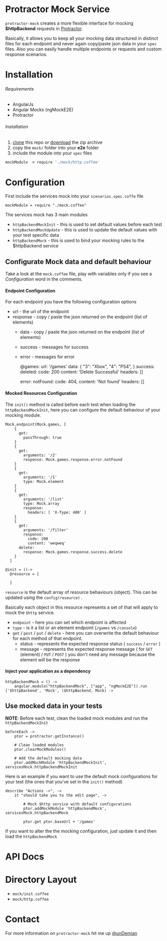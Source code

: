 # Protractor Mock Service 

`protractor-mock` creates a more flexible interface for mocking **$httpBackend** requests in [Protractor](https://github.com/angular/protractor).

Basically, it allows you to keep all your mocking data structured in distinct files for each endpoint and never again copy/paste json data in your `spec` files. Also you can easily handle multiple endpoints or requests and custom response scenarios.

# Installation

###### Requirements
* AngularJs
* Angular Mocks (ngMockE2E)
* Protractor


###### Installation
1. [clone](https://github.com/unDemian/protractor-mock.git) this repo or [download](https://github.com/unDemian/protractor-mock/archive/master.zip) the zip archive
2. copy the `mock/` folder into your **e2e** folder 
3. include the module into your `spec` files 
    

```coffeescript
mockModule  = require './mock/http.coffee'
```

# Configuration

First include the services mock into your `scenarios.spec.coffe` file

    mockModule = require "./mock.coffee"

The services mock has 3 main modules

- `httpBackendMockInit` - this is used to set default values before each test
- `httpBackendMockUpdate` - this is used to update the default values with your test specific data
- `httpBackendMock` - this is used to bind your mocking rules to the $httpBackend service

Configurate Mock data and default behaviour
----
Take a look at the `mock.coffee` file, play with variables only if you see a *Configuration* word in the comments.

#### Endpoint Configuration
For each endpoint you have the following configuration options
- url - the url of the endpoint
- response - copy / paste the json returned on the endpoint (list of elements)
  - data - copy / paste the json returned on the endpoint (list of elements)
  - success - messages for success
  - error - messages for error

    @games:
      url: '/games'
      data: {
        "3": "Xbox",
        "4": "PS4",
      }
      success:
        deleted:
          code: 200
          content: 'Delete Successful'
          headers: []

      error:
        notFound:
          code: 404,
          content: 'Not found'
          headers: []


#### Mocked Resources Configuration
The `init()` method is called before each test when loading the `httpBackendMockInit`, here you can configure the default behaviour of your mocking module.

    Mock.endpoint(Mock.games, [
        {
          get:
            passThrough: true
        }
        {
          get:
            arguments: '/2'
            response: Mock.games.response.error.notFound
        }
        {
          get:
            arguments: '/1'
            type: Mock.element
        }
        {
          get:
            arguments: '/list'
            type: Mock.array
            response:
              headers: [ 'X-Type: 400' ]
        }
        {
          get:
            arguments: '/filter'
            response:
              code: 200
              content: 'weqweq'
          delete:
            response: Mock.games.response.success.delete
        }
      ]

    @init = ()->
      @resource = [

      ]

`resource` is the default array of resource behaviours (object). This can be updated using the `config(resource)` . 

Basically each object in this resource represents a set of that will apply to mock the `$http` service.
- `endpoint` - here you can set which endpoint is affected
- `type` - is it a list or an element endpoint (`/games` vs `/console`)
- `get` / `post` / `put` / `delete` - here you can overwrite the default behaviour for each method of that endpoint.
    - status - represents the expected response status ( `success` / `error` )
    - message - represents the expected response message ( for `GET` (element) / `PUT` / `POST` ) you don't need any message because the element will be the response

#### Inject your application as a dependency
    httpBackendMock = () ->
        angular.module("httpBackendMock", ["app", "ngMockE2E"]).run ['$httpBackend', 'Mock', ($httpBackend, Mock) ->

Use mocked data in your tests
----
**NOTE**: Before each test, clean the loaded mock modules and run the `httpBackendMockInit`

    beforeEach ->
        ptor = protractor.getInstance()
        
        # Clean loaded modules
        ptor.clearMockModules()
        
        # Add the default mocking data
        ptor.addMockModule 'httpBackendMockInit', servicesMock.httpBackendMockInit 

Here is an example if you want to use the default mock configurations for your test (the ones that you've set in the `init()` method)

    describe "Actions ->", ->
        it "should take you to the edit page", ->

            # Mock $http service with default configurations
            ptor.addMockModule 'httpBackendMock', servicesMock.httpBackendMock

            ptor.get ptor.baseUrl + '/games'

If you want to alter the the mocking configuration, just update it and then load the `httpBackendMock` 


# API Docs

# Directory Layout

- `mock/init.coffee`
- `mock/http.coffee`

# Contact
For more information on `protractor-mock` hit me up  [@unDemian](https://twitter.com/unDemian)
